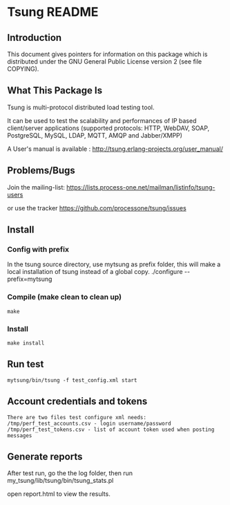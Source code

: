 # Tsung README

##  Introduction

This document gives pointers for information on this package which is
distributed under the GNU General Public License version 2 (see file
COPYING).

##  What This Package Is

Tsung is multi-protocol distributed load testing tool.

It can be used to test the scalability and performances of IP based
client/server applications (supported protocols: HTTP, WebDAV, SOAP,
PostgreSQL, MySQL, LDAP, MQTT, AMQP and Jabber/XMPP)

A User's manual is available :
          http://tsung.erlang-projects.org/user_manual/

##  Problems/Bugs

Join the mailing-list:
  https://lists.process-one.net/mailman/listinfo/tsung-users

or use the tracker https://github.com/processone/tsung/issues

## Install
### Config with prefix
In the tsung source directory, use mytsung as prefix folder, this will make a local installation of tsung 
instead of a global copy.
    ./configure --prefix=mytsung
### Compile (make clean to clean up)
    make
### Install
    make install
## Run test
    mytsung/bin/tsung -f test_config.xml start
## Account credentials and tokens
    There are two files test configure xml needs:
    /tmp/perf_test_accounts.csv - login username/password
    /tmp/perf_test_tokens.csv - list of account token used when posting messages

## Generate reports
After test run, go the the log folder, then run
    my_tsung/lib/tsung/bin/tsung_stats.pl
    
open report.html to view the results.

